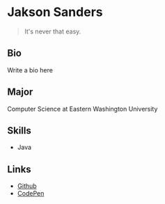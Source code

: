 # Jakson Sanders

> It's never that easy.

## Bio
Write a bio here

## Major
Computer Science at Eastern Washington University

## Skills
- Java

## Links
- [Github](https://github.com/jsanders25)
- [CodePen](https://codepen.io/jsanders25)
